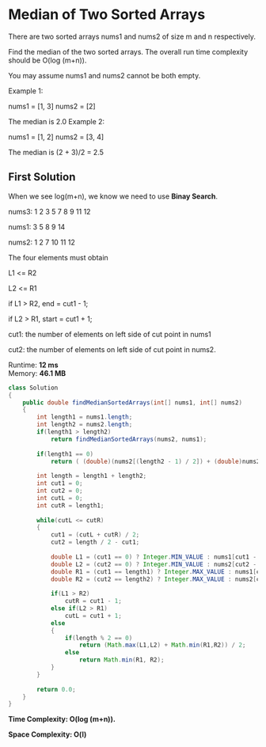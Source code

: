 # Median of Two Sorted Arrays

There are two sorted arrays nums1 and nums2 of size m and n respectively.

Find the median of the two sorted arrays. The overall run time complexity should be O(log (m+n)).

You may assume nums1 and nums2 cannot be both empty.

Example 1:

nums1 = [1, 3]
nums2 = [2]

The median is 2.0
Example 2:

nums1 = [1, 2]
nums2 = [3, 4]

The median is (2 + 3)/2 = 2.5



## First Solution

When we see log(m+n), we know we need to use **Binay Search**.

nums3: 1   2   3   5   7   8   9   11   12
	       
nums1: 3   5   8   9   14
               
nums2: 1   2   7   10  11   12

The four elements must obtain

L1 <= R2

L2 <= R1

if L1 > R2, end = cut1 - 1;

if L2 > R1, start = cut1 + 1;

cut1: the number of elements on left side of cut point in nums1

cut2: the number of elements on left side of cut point in nums2.

Runtime: **12 ms**  
Memory: **46.1 MB**

```java
class Solution 
{
    public double findMedianSortedArrays(int[] nums1, int[] nums2) 
    {
        int length1 = nums1.length;
        int length2 = nums2.length;
        if(length1 > length2)
            return findMedianSortedArrays(nums2, nums1);
        
        if(length1 == 0)
            return ( (double)(nums2[(length2 - 1) / 2]) + (double)nums2[length2 / 2] )/2;
        
        int length = length1 + length2;
        int cut1 = 0;
        int cut2 = 0;
        int cutL = 0;
        int cutR = length1;
        
        while(cutL <= cutR)
        {
            cut1 = (cutL + cutR) / 2;
            cut2 = length / 2 - cut1;
            
            double L1 = (cut1 == 0) ? Integer.MIN_VALUE : nums1[cut1 - 1];
            double L2 = (cut2 == 0) ? Integer.MIN_VALUE : nums2[cut2 - 1];
            double R1 = (cut1 == length1) ? Integer.MAX_VALUE : nums1[cut1];
            double R2 = (cut2 == length2) ? Integer.MAX_VALUE : nums2[cut2];
            
            if(L1 > R2)
                cutR = cut1 - 1;
            else if(L2 > R1)
                cutL = cut1 + 1;
            else
            {
                if(length % 2 == 0)
                    return (Math.max(L1,L2) + Math.min(R1,R2)) / 2;
                else
                    return Math.min(R1, R2);
            }
        }
        
        return 0.0;
    }
}
```

**Time Complexity: O(log (m+n)).** 

**Space Complexity: O(l)**
